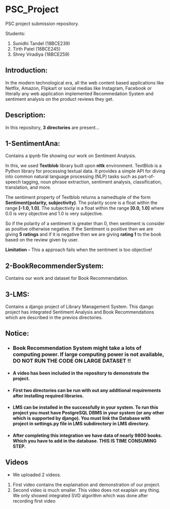 # PSC_Project
PSC project submission repository.

Students:
1. Sunidhi Tandel (18BCE239)
2. Tirth Patel (18BCE245)
3. Shrey Viradiya (18BCE259)

## Introduction:

In the modern technological era, all the web content based applications like Netflix, Amazon, Flipkart or social medias like Instagram, Facebook or literally any web application implemented Recommedation System and sentiment analysis on the product reviews they get.

## Description:

In this repository, **3 directories** are present...

## 1-SentimentAna:
Contains a ipynb file showing our work on Sentiment Analysis.

In this, we used **Textblob** library built upon **nltk** environment. TextBlob is a Python library for processing textual data. It provides a simple API for diving into common natural language processing (NLP) tasks such as part-of-speech tagging, noun phrase extraction, sentiment analysis, classification, translation, and more.

The sentiment property of Textblob returns a namedtuple of the form **Sentiment(polarity, subjectivity)**. The polarity score is a float within the range **[-1.0, 1.0]**. The subjectivity is a float within the range **[0.0, 1.0]** where 0.0 is very objective and 1.0 is very subjective.

So if the polarity of a sentiment is greater than 0, then sentiment is consider as positive otherwise negative. If the Sentiment is positive then we are giving **5 ratings** and if it is negative then we are giving **rating 1** to the book based on the review given by user.

**Limitation -** This a approach fails when the sentiment is too objective!

## 2-BookRecommenderSystem:
Contains our work and dataset for Book Recommendation.

## 3-LMS: 
Contains a django project of Library Management System. This django project has integrated Sentiment Analysis and Book Recommendations which are described in the previos directories.

## Notice: 
- ### Book Recommendation System might take a lots of computing power. If large computing power is not available, DO NOT RUN THE CODE ON LARGE DATASET !!
- #### A video has been included in the repository to demonstrate the project. 
- #### First two directories can be run with out any additional requirements after installing required libraries.
- #### LMS can be installed in the successfully in your system. To run this project you must have PostgreSQL DBMS in your system (or any other which is supported by django). You must link the Database with project in settings.py file in LMS subdirectory in LMS directory.
- #### After completing this integration we have data of nearly 9800 books. Which you have to add in the database. THIS IS TIME CONSUMING STEP.

## Videos
- We uploaded 2 videos.
1. First video contains the explaination and demonstration of our project.
2. Second video is much smaller. This video does not exaplain any thing. We only showed integrated SVD algorithm which was done after recording first video
